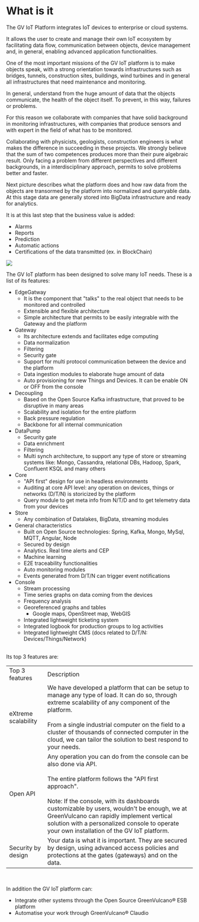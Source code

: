 # What is it 

The GV IoT Platform integrates IoT devices to enterprise or cloud systems.

It allows the user to create and manage their own IoT ecosystem by facilitating
data flow, communication between objects, device management and, in general,
enabling advanced application functionalities.

One of the most important missions of the GV IoT platform is to make objects speak, with a strong orientation towards infrastructures such as bridges, tunnels, construction sites, buildings, wind turbines and in general all infrastructures that need maintenance and monitoring.

In general, understand from the huge amount of data that the objects communicate, the health of the object itself. To prevent, in this way, failures or problems.

For this reason we collaborate with companies that have solid background in monitoring infrastructures, with companies that produce sensors and with expert in the field of what has to be monitored.

Collaborating with physicists, geologists, construction engineers is what makes the difference in succeeding in these projects. We strongly believe that the sum of two competences produces more than their pure algebraic result. Only facing a problem from different perspectives and different backgrounds, in a interdisciplinary approach, permits to solve problems better and faster. 

Next picture describes what the platform does and how raw data from the objects are transormed by the platform into normalized and queryable data.
At this stage data are generally stored into BigData infrastructure and ready for analytics.

It is at this last step that the business value is added:

- Alarms
- Reports
- Prediction
- Automatic actions
- Certifications of the data transmitted (ex. in BlockChain)

<div>
   <img src="{{site.baseurl}}{{site.images}}/what_why_when/images/business_value.png" />
</div>

The GV IoT platform has been designed to solve many IoT needs. These is a list of its features:

* EdgeGatway
    * It is the component that "talks" to the real object that needs to be monitored and controlled
    * Extensible and flexible architecture
    * Simple architecture that permits to be easily integrable with the Gateway and the platform
* Gateway
    * Its architecture extends and facilitates edge computing
    * Data normalization
    * Filtering
    * Security gate
    * Support for multi protocol communication between the device and the platform
    * Data ingestion modules to elaborate huge amount of data
    * Auto provisioning for new Things and Devices. It can be enable ON or OFF from the console
* Decoupling
    * Based on the Open Source Kafka infrastructure, that proved to be disruptive in many areas
    * Scalability and isolation for the entire platform
    * Back pressure regulation
    * Backbone for all internal communication
* DataPump
    * Security gate
    * Data enrichment
    * Filtering
    * Multi synch architecture, to support any type of store or streaming systems like: Mongo, Cassandra, relational DBs, Hadoop, Spark, Confluent KSQL and many others
* Core
    * "API first" design for use in headless environments
    * Auditing at core API level: any operation on devices, things or networks (D/T/N) is storicized by the platform
    * Query module to get meta info from N/T/D and to get telemetry data from your devices
* Store
    * Any combination of Datalakes, BigData, streaming modules
* General characteristics
    * Built on Open Source technologies: Spring, Kafka, Mongo, MySql, MQTT, Angular, Node
    * Secured by design
    * Analytics. Real time alerts and CEP
    * Machine learning
    * E2E traceability functionalities
    * Auto monitoring modules
    * Events generated from D/T/N can trigger event notifications
* Console
    * Stream processing
    * Time series graphs on data coming from the devices
    * Frequency analysis
    * Georeferenced graphs and tables
        * Google maps, OpenStreet map, WebGIS
    * Integrated lightweight ticketing system
    * Integrated logbook for production groups to log activities
    * Integrated lightweight CMS (docs related to D/T/N: Devices/Things/Network)

<br/>
Its top 3 features are:

<table>
  <tr>
    <td>Top 3 features</td>
    <td>Description</td>
  </tr>
  <tr>
    <td>eXtreme scalability</td>
    <td>We have developed a platform that can be setup to manage any type of load. It can do so, through extreme scalability of any component of the platform.<br/><br/>From a single industrial computer on the field to a cluster of thousands of connected computer in the cloud, we can tailor the solution to best respond to your needs.</td>
  </tr>
  <tr>
    <td>Open API</td>
    <td>Any operation you can do from the console can be also done via API.<br/><br/>The entire platform follows the "API first approach".<br/><br/>Note: If the console, with its dashboards customizable by users, wouldn't be enough, we at GreenVulcano can rapidly implement vertical solution with a personalized console to operate your own installation of the GV IoT platform.</td>
  </tr>
  <tr>
    <td>Security by design</td>
    <td>Your data is what it is important. They are secured by design, using advanced access policies and protections at the gates (gateways) and on the data.</td>
  </tr>
</table>
<br/>

In addition the GV IoT platform can:
* Integrate other systems through the Open Source GreenVulcano® ESB platform
* Automatise your work through GreenVulcano® Claudio

